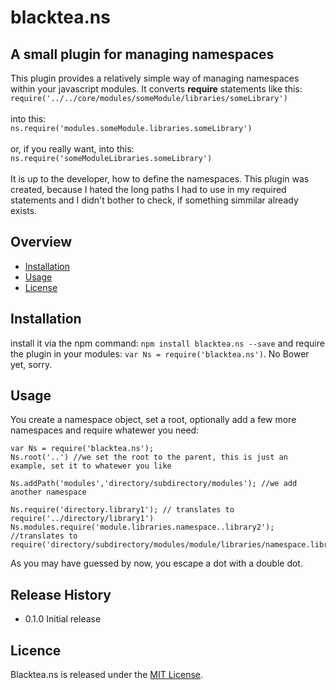 # blacktea.ns
## A small plugin for managing namespaces

This plugin provides a relatively simple way of managing namespaces within your javascript modules.
It converts **require** statements like this:
<br/>
`require('../../core/modules/someModule/libraries/someLibrary')`
<br/>
<br/>
into this:
<br/>
`ns.require('modules.someModule.libraries.someLibrary')`
<br/>
<br/>
or, if you really want, into this:
<br/>
`ns.require('someModuleLibraries.someLibrary')`
<br/>
<br/>
It is up to the developer, how to define the namespaces.
This plugin was created, because I hated the long paths I had to use in my required statements and I didn't bother to check, 
if something simmilar already exists.

## Overview

* [Installation](#installation)
* [Usage](#usage)
* [License](#license)

## Installation

install it via the npm command: `npm install blacktea.ns --save` and require the plugin in your modules: `var Ns = require('blacktea.ns')`. No Bower yet, sorry.

## Usage

You create a namespace object, set a root, optionally add a few more namespaces and require whatewer you need:
```
var Ns = require('blacktea.ns');
Ns.root('..') //we set the root to the parent, this is just an example, set it to whatewer you like

Ns.addPath('modules','directory/subdirectory/modules'); //we add another namespace

Ns.require('directory.library1'); // translates to require('../directory/library1')
Ns.modules.require('module.libraries.namespace..library2'); //translates to require('directory/subdirectory/modules/module/libraries/namespace.library2')
```
As you may have guessed by now, you escape a dot with a double dot.

## Release History

* 0.1.0 Initial release

## Licence

Blacktea.ns is released under the [MIT License](http://www.opensource.org/licenses/MIT).
